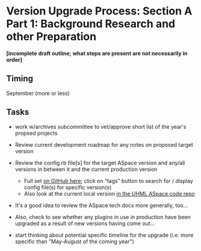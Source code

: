 # Version Upgrade Process: Section A Part 1: Background Research and other Preparation

**[incomplete draft outline; what steps are present are not necessarily in order]**

## Timing

September (more or less)

## Tasks

- work w/archives subcommittee to vet/approve short list of the year's propsed projects
- Review current development roadmap for any notes on proposed target version
- Review the config.rb file[s] for the target ASpace version and any/all versions in between it and the current production version
  - Full set [on GitHub here](https://github.com/archivesspace/archivesspace/blob/master/common/config/config-defaults.rb); click on “tags” button to search for / display config file(s) for specific version(s)
  - Also look at the current local version [in the UHML ASpace code repo](https://github.com/UnivHI-MLib-Arch/ASpace)
- It's a good idea to review the ASpace tech docs more generally, too...
- Also, check to see whether any plugins in use in production have been upgraded as a result of new versions having come out...

- start thinking about potential specific timeline for the upgrade (i.e. more specific than "May-August of the coming year")
